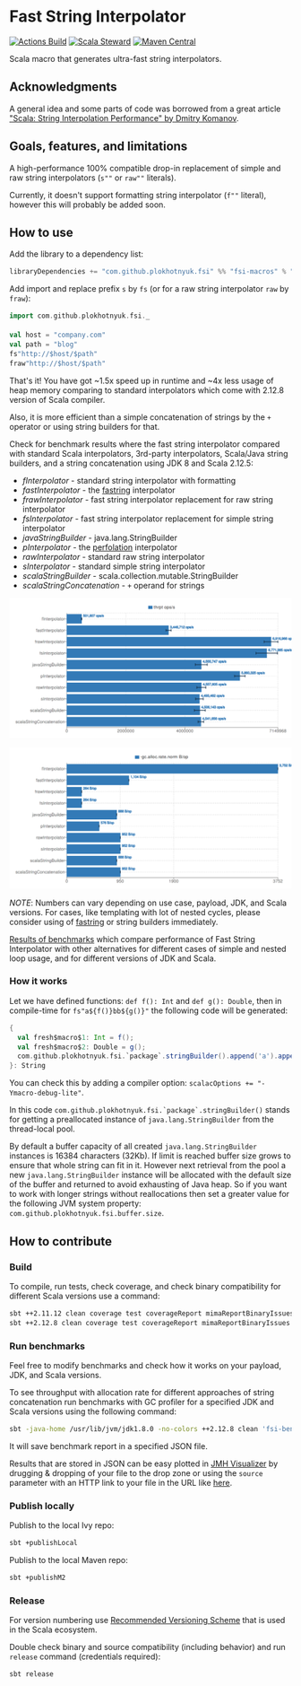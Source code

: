 # Fast String Interpolator

[![Actions Build](https://github.com/plokhotnyuk/fast-string-interpolator/workflows/build/badge.svg)](https://github.com/plokhotnyuk/fast-string-interpolator/actions)
[![Scala Steward](https://img.shields.io/badge/Scala_Steward-helping-brightgreen.svg?style=flat&logo=data:image/png;base64,iVBORw0KGgoAAAANSUhEUgAAAA4AAAAQCAMAAAARSr4IAAAAVFBMVEUAAACHjojlOy5NWlrKzcYRKjGFjIbp293YycuLa3pYY2LSqql4f3pCUFTgSjNodYRmcXUsPD/NTTbjRS+2jomhgnzNc223cGvZS0HaSD0XLjbaSjElhIr+AAAAAXRSTlMAQObYZgAAAHlJREFUCNdNyosOwyAIhWHAQS1Vt7a77/3fcxxdmv0xwmckutAR1nkm4ggbyEcg/wWmlGLDAA3oL50xi6fk5ffZ3E2E3QfZDCcCN2YtbEWZt+Drc6u6rlqv7Uk0LdKqqr5rk2UCRXOk0vmQKGfc94nOJyQjouF9H/wCc9gECEYfONoAAAAASUVORK5CYII=)](https://scala-steward.org)
[![Maven Central](https://img.shields.io/badge/maven--central-0.6.1-blue.svg)](https://search.maven.org/search?q=com.github.plokhotnyuk.fsi)

Scala macro that generates ultra-fast string interpolators.

## Acknowledgments

A general idea and some parts of code was borrowed from a great article ["Scala: String Interpolation Performance" by Dmitry Komanov](https://medium.com/@dkomanov/scala-string-interpolation-performance-21dc85e83afd).

## Goals, features, and limitations

A high-performance 100% compatible drop-in replacement of simple and raw string interpolators (`s""` or `raw""` literals).

Currently, it doesn't support formatting string interpolator (`f""` literal), however this will probably be added soon.

## How to use

Add the library to a dependency list:

```sbt
libraryDependencies += "com.github.plokhotnyuk.fsi" %% "fsi-macros" % "0.6.1"
```

Add import and replace prefix `s` by `fs` (or for a raw string interpolator `raw` by `fraw`):

```scala
import com.github.plokhotnyuk.fsi._

val host = "company.com"
val path = "blog"
fs"http://$host/$path"
fraw"http://$host/$path"
```

That's it! You have got ~1.5x speed up in runtime and ~4x less usage of heap memory comparing to standard interpolators
which come with 2.12.8 version of Scala compiler.

Also, it is more efficient than a simple concatenation of strings by the `+` operator or using string builders for that.

Check for benchmark results where the fast string interpolator compared with standard Scala interpolators, 3rd-party
interpolators, Scala/Java string builders, and a string concatenation using JDK 8 and Scala 2.12.5:
- *fInterpolator* - standard string interpolator with formatting
- *fastInterpolator* - the [fastring](https://github.com/Atry/fastring) interpolator
- *frawInterpolator* - fast string interpolator replacement for raw string interpolator
- *fsInterpolator* - fast string interpolator replacement for simple string interpolator
- *javaStringBuilder* - java.lang.StringBuilder
- *pInterpolator* - the [perfolation](https://github.com/outr/perfolation) interpolator
- *rawInterpolator* - standard raw string interpolator
- *sInterpolator* - standard simple string interpolator
- *scalaStringBuilder* - scala.collection.mutable.StringBuilder
- *scalaStringConcatenation* - `+` operand for strings

[![Throughput](docs/fast_string_interpolator_throughput.png)](docs/fast_string_interpolator_throughput.png)

[![Heap Usage](docs/fast_string_interpolator_heap_usage.png)](docs/fast_string_interpolator_heap_usage.png)

*NOTE*: Numbers can vary depending on use case, payload, JDK, and Scala versions. For cases, like templating with lot
of nested cycles, please consider using of [fastring](https://github.com/Atry/fastring) or string builders immediately.

[Results of benchmarks](https://plokhotnyuk.github.io/fast-string-interpolator) which compare performance of Fast String
Interpolator with other alternatives for different cases of simple and nested loop usage, and for different versions of
JDK and Scala.

### How it works

Let we have defined functions: `def f(): Int` and `def g(): Double`, then in compile-time for `fs"a${f()}bb${g()}"`
the following code will be generated:

```scala
{
  val fresh$macro$1: Int = f();
  val fresh$macro$2: Double = g();
  com.github.plokhotnyuk.fsi.`package`.stringBuilder().append('a').append(fresh$macro$1).append("bb").append(fresh$macro$2).toString();
}: String
```

You can check this by adding a compiler option: `scalacOptions += "-Ymacro-debug-lite"`.

In this code ```com.github.plokhotnyuk.fsi.`package`.stringBuilder()``` stands for getting a preallocated instance of
`java.lang.StringBuilder` from the thread-local pool.

By default a buffer capacity of all created `java.lang.StringBuilder` instances is 16384 characters (32Kb). If limit
is reached buffer size grows to ensure that whole string can fit in it. However next retrieval from the pool a new
`java.lang.StringBuilder` instance will be allocated with the default size of the buffer and returned to avoid
exhausting of Java heap. So if you want to work with longer strings without reallocations then set a greater value for
the following JVM system property: `com.github.plokhotnyuk.fsi.buffer.size`.

## How to contribute

### Build

To compile, run tests, check coverage, and check binary compatibility for different Scala versions use a command:

```sh
sbt ++2.11.12 clean coverage test coverageReport mimaReportBinaryIssues
sbt ++2.12.8 clean coverage test coverageReport mimaReportBinaryIssues
```

### Run benchmarks

Feel free to modify benchmarks and check how it works on your payload, JDK, and Scala versions.

To see throughput with allocation rate for different approaches of string concatenation run benchmarks with GC profiler
for a specified JDK and Scala versions using the following command:

```sh
sbt -java-home /usr/lib/jvm/jdk1.8.0 -no-colors ++2.12.8 clean 'fsi-benchmark-core/jmh:run -jvm /usr/lib/jvm/jdk-11/bin/java -prof gc -rf json -rff jdk-11_scala-2.12.8.json .*'
```

It will save benchmark report in a specified JSON file.

Results that are stored in JSON can be easy plotted in [JMH Visualizer](http://jmh.morethan.io/) by drugging & dropping
of your file to the drop zone or using the `source` parameter with an HTTP link to your file in the URL like
[here](http://jmh.morethan.io/?source=https://plokhotnyuk.github.io/fast-string-interpolator/jdk-8_scala-2.12.5.json).

### Publish locally

Publish to the local Ivy repo:

```sh
sbt +publishLocal
```

Publish to the local Maven repo:

```sh
sbt +publishM2
```

### Release

For version numbering use [Recommended Versioning Scheme](http://docs.scala-lang.org/overviews/core/binary-compatibility-for-library-authors.html#recommended-versioning-scheme)
that is used in the Scala ecosystem.

Double check binary and source compatibility (including behavior) and run `release` command (credentials required):

```sh
sbt release
```
